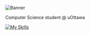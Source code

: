![Banner](https://media-exp1.licdn.com/dms/image/C5616AQHdCzUiKpUvhg/profile-displaybackgroundimage-shrink_350_1400/0/1655578826994?e=1674691200&v=beta&t=enfunEcI3OcoooEO0BBdI-fYcEZGy4FYSKZRmwBpaZ4)


Computer Science student @ uOttawa

[![My Skills](https://skillicons.dev/icons?i=java,nodejs,figma,cpp,css,express,flask,git,github,html,js,pytorch,react,vscode&theme=dark)](https://skillicons.dev)


